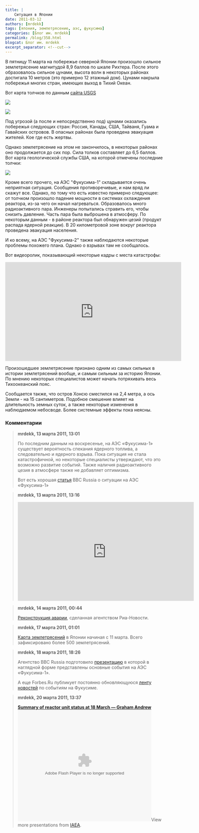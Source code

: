 ```yaml
---
title: |
    Ситуация в Японии
date: 2011-03-12
authors: [mrdekk]
tags: [япония, землетрясение, аэс, фукусима]
categories: [Блог им. mrdekk]
permalink: /blog/358.html
blogcat: Блог им. mrdekk
excerpt_separator: <!--cut-->
---
```


В пятницу 11 марта на побережье северной Японии произошло сильное землетрясение магнитудой 8,9 баллов по шкале Рихтера. После этого образовалось сильное цунами, высота волн в некоторых районах достигала 10 метров (это примерно 12 этажный дом). Цунами накрыла побережья многих стран, имеющих выход в Тихий Океан. 

<!--cut-->

Вот карта толчков по данным [сайта USGS](http://earthquake.usgs.gov/earthquakes/recenteqsww/Maps/degree10/145_40.php)


![](http://itw66.ru/uploads/images/00/00/01/2011/03/12/89e41a.gif)


![](http://itw66.ru/uploads/images/00/00/01/2011/03/12/9edd82.gif)


Под угрозой (а после и непосредственно под) цунами оказались побережья следующих стран: Россия, Канады, США, Тайваня, Гуама и Гавайских островов. В опасных районах была проведена эвакуация жителей. Кое где есть жертвы.

Однако землетрясение на этом не закончилось, в некоторых районах оно продолжается до сих пор. Сила толков составляет до 6,5 баллов. Вот карта геологической службы США, на которой отмечены последние толчки:


![](http://itw66.ru/uploads/images/00/00/01/2011/03/12/03b45d.jpg)


Кроме всего прочего, на АЭС "Фукусима-1" складывается очень неприятная ситуация. Сообщения противоречивые, и нам вряд ли скажут все. Однако, по тому что есть известно примерно следующее: от толчком произошло падение мощности в системах охлаждения реактора, из-за чего он начал нагреваться. Образовалось много радиоактивного пара. Инженеры попытались стравить его, чтобы снизить давление. Часть пара была выброшена в атмосферу. По некоторым данным - в районе реактора был обнаружен цезий (продукт распада ядерной реакции). В 20 километровой зоне вокруг реактора проведена эвакуация населения. 

И ко всему, на АЭС "Фукусима-2" также наблюдаются некоторые проблемы похожего плана. Однако о взрывах там не сообщалось.

Вот видеоролик, показывающий некоторые кадры с места катастрофы:

<iframe width="560" height="315" src="http://www.youtube.com/v/w3AdFjklR50" title="YouTube video player" frameborder="0" allow="accelerometer; autoplay; clipboard-write; encrypted-media; gyroscope; picture-in-picture; web-share" allowfullscreen></iframe>

Произошедшее землетрясение признано одним из самых сильных в истории землетрясений вообще, и самым сильным за историю Японии. По мнению некоторых специалистов может начать потряхивать весь Тихоокеанский пояс.

Сообщается также, что остров Хонсю сместился на 2,4 метра, а ось Земли - на 15 сантиметров. Подобное смешение влияет на длительность земных суток, а также некоторые изменения в наблюдаемом небосводе. Более системные эффекты пока неясны.

### Комментарии

>**mrdekk, 13 марта 2011, 13:01**
>
>По последним данным на воскресенье, на АЭС «Фукусима-1» существует вероятность спекания ядерного топлива, а следовательно и ядерного взрыва. Пока ситуация не стала катастрофичной, но некоторые специалисты утверждают, что это возможно развитие событий. Также наличия радиоактивного цезия в атмосфере также не добавляет оптимизма.
>
>Вот есть хорошая [статья](http://www.bbc.co.uk/russian/science/2011/03/110312_fukushima_analysis.shtml) BBC Russia о ситуации на АЭС «Фукусима-1»

>**mrdekk, 13 марта 2011, 13:16**
>
><iframe width="560" height="315" src="http://www.youtube.com/v/_0Lyf4YU5lI" title="YouTube video player" frameborder="0" allow="accelerometer; autoplay; clipboard-write; encrypted-media; gyroscope; picture-in-picture; web-share" allowfullscreen></iframe>

>**mrdekk, 14 марта 2011, 00:44**
>
>[Реконструкция аварии](http://www.rian.ru/infografika/20110313/352140155.html), сделанная агентством Риа-Новости.

>**mrdekk, 17 марта 2011, 01:01**
>
>[Карта землетрясений](http://www.japanquakemap.com/) в Японии начиная с 11 марта. Всего зафиксировано более 500 землетрясений.

>**mrdekk, 18 марта 2011, 18:26**
>
>Агентство BBC Russia подготовило [презентацию](http://www.bbc.co.uk/russian/international/2011/03/110317_ssi_fukusima_what_wrong.shtml) в которой в наглядной форме представлены основные события на АЭС «Фукусима-1».
>
>А еще Forbes.Ru публикует постоянно обновляющуюся [ленту новостей](http://www.forbes.ru/ekonomika/lyudi/64830-yaponiya-fukusima-hod-sobytii) по событиям на Фукусиме.

>**mrdekk, 20 марта 2011, 13:37**
>
>[**Summary of reactor unit status at 18 March — Graham Andrew**](http://www.slideshare.net/iaea/summary-of-reactor-unit-status-at-18-march-graham-andrew)
><object width="425" height="355"><param name="wmode" value="opaque"></param><param name="movie" value="http://static.slidesharecdn.com/swf/ssplayer2.swf?doc=summaryofreactorunitstatusat18-march-11-00utc-sfpstable-110318124159-phpapp01&amp;stripped_title=summary-of-reactor-unit-status-at-18-march-graham-andrew&amp;userName=iaea"></param><param name="allowFullScreen" value="true"></param><param name="allowScriptAccess" value="always"></param><embed src="http://static.slidesharecdn.com/swf/ssplayer2.swf?doc=summaryofreactorunitstatusat18-march-11-00utc-sfpstable-110318124159-phpapp01&stripped_title=summary-of-reactor-unit-status-at-18-march-graham-andrew&userName=iaea" type="application/x-shockwave-flash" allowscriptaccess="always" allowfullscreen="true" width="425" height="355" wmode="opaque"></embed></object>View more presentations from <a href="http://www.slideshare.net/iaea" rel="nofollow">IAEA</a>.
